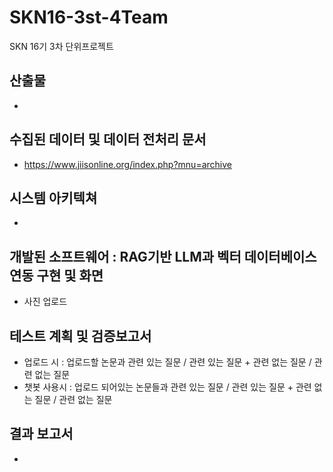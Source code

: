 # SKN16-3st-4Team
SKN 16기 3차 단위프로젝트

## 산출물
 - 

## 수집된 데이터 및 데이터 전처리 문서
 - https://www.jiisonline.org/index.php?mnu=archive

## 시스템 아키텍쳐
 - 

## 개발된 소프트웨어 : RAG기반 LLM과 벡터 데이터베이스 연동 구현 및 화면
 - 사진 업로드

## 테스트 계획 및 검증보고서
 - 업로드 시 : 업로드할 논문과 관련 있는 질문 / 관련 있는 질문 + 관련 없는 질문 / 관련 없는 질문
 - 챗봇 사용시 : 업로드 되어있는 논문들과 관련 있는 질문 / 관련 있는 질문 + 관련 없는 질문 / 관련 없는 질문

## 결과 보고서
 - 
